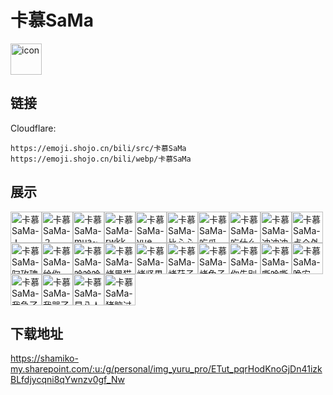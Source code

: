 # 卡慕SaMa
<img src="https://emoji.shojo.cn/bili/src/卡慕SaMa/icon.png" width="50" height="50" alt="icon">

## 链接
Cloudflare:
```
https://emoji.shojo.cn/bili/src/卡慕SaMa
https://emoji.shojo.cn/bili/webp/卡慕SaMa
```
## 展示
<img src="https://emoji.shojo.cn/bili/src/卡慕SaMa/卡慕SaMa-！.png" width="50" height="50" alt="卡慕SaMa-！"><img src="https://emoji.shojo.cn/bili/src/卡慕SaMa/卡慕SaMa-？.png" width="50" height="50" alt="卡慕SaMa-？"><img src="https://emoji.shojo.cn/bili/src/卡慕SaMa/卡慕SaMa-mua~.png" width="50" height="50" alt="卡慕SaMa-mua~"><img src="https://emoji.shojo.cn/bili/src/卡慕SaMa/卡慕SaMa-rwkk.png" width="50" height="50" alt="卡慕SaMa-rwkk"><img src="https://emoji.shojo.cn/bili/src/卡慕SaMa/卡慕SaMa-yue.png" width="50" height="50" alt="卡慕SaMa-yue"><img src="https://emoji.shojo.cn/bili/src/卡慕SaMa/卡慕SaMa-比心心.png" width="50" height="50" alt="卡慕SaMa-比心心"><img src="https://emoji.shojo.cn/bili/src/卡慕SaMa/卡慕SaMa-吃瓜.png" width="50" height="50" alt="卡慕SaMa-吃瓜"><img src="https://emoji.shojo.cn/bili/src/卡慕SaMa/卡慕SaMa-吃什么.png" width="50" height="50" alt="卡慕SaMa-吃什么"><img src="https://emoji.shojo.cn/bili/src/卡慕SaMa/卡慕SaMa-冲冲冲.png" width="50" height="50" alt="卡慕SaMa-冲冲冲"><img src="https://emoji.shojo.cn/bili/src/卡慕SaMa/卡慕SaMa-点个外卖.png" width="50" height="50" alt="卡慕SaMa-点个外卖"><img src="https://emoji.shojo.cn/bili/src/卡慕SaMa/卡慕SaMa-叼玫瑰.png" width="50" height="50" alt="卡慕SaMa-叼玫瑰"><img src="https://emoji.shojo.cn/bili/src/卡慕SaMa/卡慕SaMa-给你一拳.png" width="50" height="50" alt="卡慕SaMa-给你一拳"><img src="https://emoji.shojo.cn/bili/src/卡慕SaMa/卡慕SaMa-哈哈哈哈哈.png" width="50" height="50" alt="卡慕SaMa-哈哈哈哈哈"><img src="https://emoji.shojo.cn/bili/src/卡慕SaMa/卡慕SaMa-烤黑猫.png" width="50" height="50" alt="卡慕SaMa-烤黑猫"><img src="https://emoji.shojo.cn/bili/src/卡慕SaMa/卡慕SaMa-烤坚果.png" width="50" height="50" alt="卡慕SaMa-烤坚果"><img src="https://emoji.shojo.cn/bili/src/卡慕SaMa/卡慕SaMa-烤茄子.png" width="50" height="50" alt="卡慕SaMa-烤茄子"><img src="https://emoji.shojo.cn/bili/src/卡慕SaMa/卡慕SaMa-烤兔子.png" width="50" height="50" alt="卡慕SaMa-烤兔子"><img src="https://emoji.shojo.cn/bili/src/卡慕SaMa/卡慕SaMa-你先别急.png" width="50" height="50" alt="卡慕SaMa-你先别急"><img src="https://emoji.shojo.cn/bili/src/卡慕SaMa/卡慕SaMa-嘶哈嘶哈.png" width="50" height="50" alt="卡慕SaMa-嘶哈嘶哈"><img src="https://emoji.shojo.cn/bili/src/卡慕SaMa/卡慕SaMa-晚安.png" width="50" height="50" alt="卡慕SaMa-晚安"><img src="https://emoji.shojo.cn/bili/src/卡慕SaMa/卡慕SaMa-我急了.png" width="50" height="50" alt="卡慕SaMa-我急了"><img src="https://emoji.shojo.cn/bili/src/卡慕SaMa/卡慕SaMa-我哭了.png" width="50" height="50" alt="卡慕SaMa-我哭了"><img src="https://emoji.shojo.cn/bili/src/卡慕SaMa/卡慕SaMa-早八人.png" width="50" height="50" alt="卡慕SaMa-早八人"><img src="https://emoji.shojo.cn/bili/src/卡慕SaMa/卡慕SaMa-猪脑过载.png" width="50" height="50" alt="卡慕SaMa-猪脑过载">

## 下载地址

https://shamiko-my.sharepoint.com/:u:/g/personal/img_yuru_pro/ETut_pqrHodKnoGjDn41izkBLfdjycqni8qYwnzv0gf_Nw